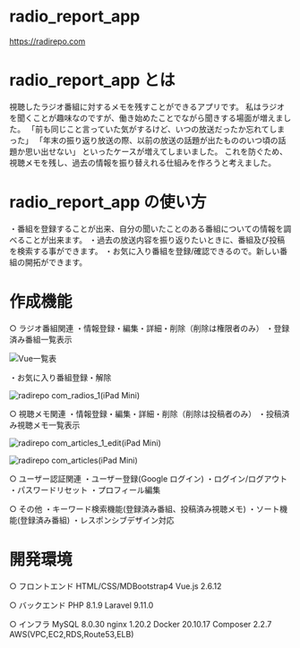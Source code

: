 # radio_report_app

https://radirepo.com

# radio_report_app とは

視聴したラジオ番組に対するメモを残すことができるアプリです。
私はラジオを聞くことが趣味なのですが、働き始めたことでながら聞きする場面が増えました。
「前も同じこと言っていた気がするけど、いつの放送だったか忘れてしまった」
「年末の振り返り放送の際、以前の放送の話題が出たもののいつ頃の話題か思い出せない」
といったケースが増えてしまいました。
これを防ぐため、視聴メモを残し、過去の情報を振り替えれる仕組みを作ろうと考えました。

# radio_report_app の使い方

・番組を登録することが出来、自分の聞いたことのある番組についての情報を調べることが出来ます。
・過去の放送内容を振り返りたいときに、番組及び投稿を検索する事ができます。
・お気に入り番組を登録/確認できるので。新しい番組の開拓ができます。

# 作成機能

○ ラジオ番組関連
・情報登録・編集・詳細・削除（削除は権限者のみ）
・登録済み番組一覧表示

![Vue一覧表](https://user-images.githubusercontent.com/100508552/201910619-4839c531-6b02-4c33-97fa-9bec3b655fdf.gif)

・お気に入り番組登録・解除

![radirepo com_radios_1(iPad Mini)](https://user-images.githubusercontent.com/100508552/201910056-0bffc877-762f-466b-aedf-7a181ca4740c.png)

○ 視聴メモ関連
・情報登録・編集・詳細・削除（削除は投稿者のみ）
・投稿済み視聴メモ一覧表示

![radirepo com_articles_1_edit(iPad Mini)](https://user-images.githubusercontent.com/100508552/201910216-b0d301f3-c82f-4dff-b4ad-c6e51315d540.png)

![radirepo com_articles(iPad Mini)](https://user-images.githubusercontent.com/100508552/201910413-441db9af-01a6-4482-9f2d-921423672073.png)

○ ユーザー認証関連
・ユーザー登録(Google ログイン)
・ログイン/ログアウト
・パスワードリセット
・プロフィール編集

○ その他
・キーワード検索機能(登録済み番組、投稿済み視聴メモ)
・ソート機能(登録済み番組)
・レスポンシブデザイン対応

# 開発環境

○ フロントエンド
HTML/CSS/MDBootstrap4
Vue.js 2.6.12

○ バックエンド
PHP 8.1.9
Laravel 9.11.0

○ インフラ
MySQL 8.0.30
nginx 1.20.2
Docker 20.10.17
Composer 2.2.7
AWS(VPC,EC2,RDS,Route53,ELB)

